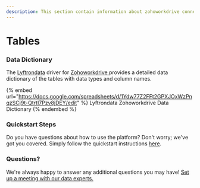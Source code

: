 ```yaml
---
description: This section contain information about zohoworkdrive connector tables information
---
```


# Tables

### Data Dictionary

The [Lyftrondata](https://www.lyftrondata.com/) driver for [Zohoworkdrive](https://www.lyftrondata.com/integration/business-analytics/zoho-workdrive//)[ ](https://www.lyftrondata.com/integration/zohoworkdrive/)provides a detailed data dictionary of the tables with data types and column names.

{% embed url="https://docs.google.com/spreadsheets/d/1Ydw77Z2FFt2GPXJOxWzPnqzSCj9t-QtrtI7Pzv8jDEY/edit" %}
Lyftrondata Zohoworkdrive Data Dictionary
{% endembed %}

### Quickstart Steps

Do you have questions about how to use the platform? Don't worry; we've got you covered. Simply follow the quickstart instructions [here](../README.md).

### Questions? <a href="#questions" id="questions"></a>

We're always happy to answer any additional questions you may have! [Set up a meeting with our data experts.](https://www.lyftrondata.com/book-a-meeting/)

